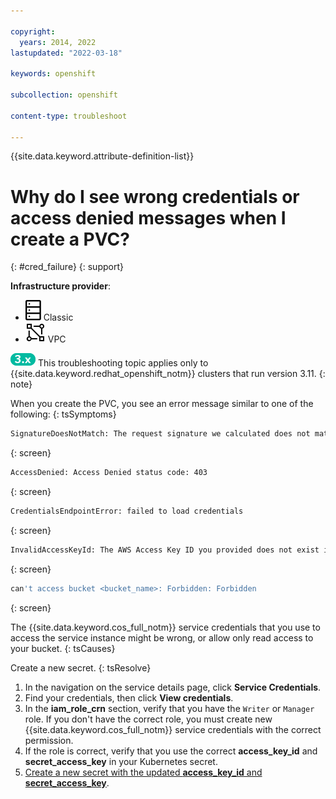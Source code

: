 ```yaml
---

copyright: 
  years: 2014, 2022
lastupdated: "2022-03-18"

keywords: openshift

subcollection: openshift

content-type: troubleshoot

---
```



{{site.data.keyword.attribute-definition-list}}


# Why do I see wrong credentials or access denied messages when I create a PVC?
{: #cred_failure}
{: support}

**Infrastructure provider**:
* ![Classic infrastructure provider icon.](images/icon-classic-2.svg) Classic
* ![VPC infrastructure provider icon.](images/icon-vpc-2.svg) VPC


![Version 3.11 icon.](images/icon-version-311.png) This troubleshooting topic applies only to {{site.data.keyword.redhat_openshift_notm}} clusters that run version 3.11.
{: note}




When you create the PVC, you see an error message similar to one of the following:
{: tsSymptoms}

```sh
SignatureDoesNotMatch: The request signature we calculated does not match the signature you provided. Check your AWS Secret Access Key and signing method. For more information, see REST Authentication and SOAP Authentication for details.
```
{: screen}

```sh
AccessDenied: Access Denied status code: 403
```
{: screen}

```sh
CredentialsEndpointError: failed to load credentials
```
{: screen}

```sh
InvalidAccessKeyId: The AWS Access Key ID you provided does not exist in our records`
```
{: screen}

```sh
can't access bucket <bucket_name>: Forbidden: Forbidden
```
{: screen}



The {{site.data.keyword.cos_full_notm}} service credentials that you use to access the service instance might be wrong, or allow only read access to your bucket.
{: tsCauses}


Create a new secret.
{: tsResolve}

1. In the navigation on the service details page, click **Service Credentials**.
2. Find your credentials, then click **View credentials**.
3. In the **iam_role_crn** section, verify that you have the `Writer` or `Manager` role. If you don't have the correct role, you must create new {{site.data.keyword.cos_full_notm}} service credentials with the correct permission.
4. If the role is correct, verify that you use the correct **access_key_id** and **secret_access_key** in your Kubernetes secret.
5. [Create a new secret with the updated **access_key_id** and **secret_access_key**](/docs/openshift?topic=openshift-storage-cos-understand#create_cos_secret).







